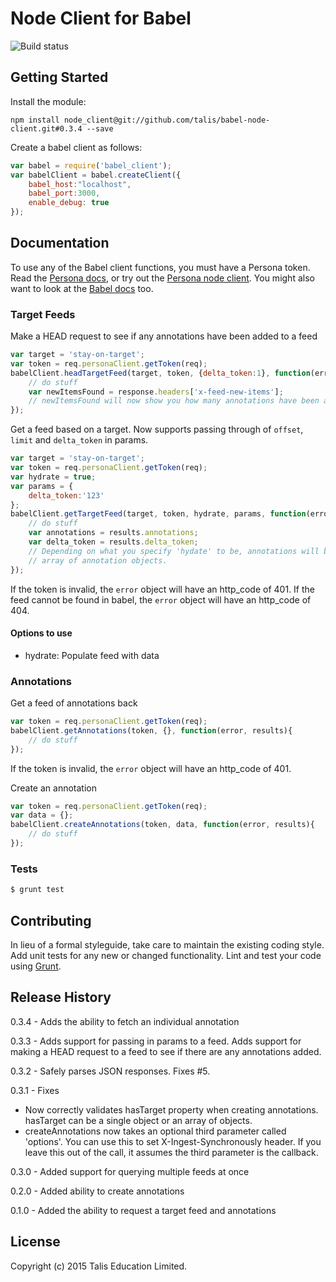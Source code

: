 Node Client for Babel
==============

![Build status](https://travis-ci.org/talis/babel-node-client.svg?branch=master)

## Getting Started
Install the module:

```npm install node_client@git://github.com/talis/babel-node-client.git#0.3.4 --save```

Create a babel client as follows:

```javascript
var babel = require('babel_client');
var babelClient = babel.createClient({
    babel_host:"localhost",
    babel_port:3000,
    enable_debug: true
});
```

## Documentation

To use any of the Babel client functions, you must have a Persona token. Read the [Persona docs](http://docs.talispersona.apiary.io/), or try
out the [Persona node client](https://github.com/talis/persona-node-client). You might also want to look at the [Babel docs](http://docs.talisbabel.apiary.io/) too.

### Target Feeds
Make a HEAD request to see if any annotations have been added to a feed
```javascript
var target = 'stay-on-target';
var token = req.personaClient.getToken(req);
babelClient.headTargetFeed(target, token, {delta_token:1}, function(error, response){
    // do stuff
    var newItemsFound = response.headers['x-feed-new-items'];
    // newItemsFound will now show you how many annotations have been added since the annotation with a delta_token equal to 1.
});
```

Get a feed based on a target. Now supports passing through of `offset`, `limit` and `delta_token` in params.
```javascript
var target = 'stay-on-target';
var token = req.personaClient.getToken(req);
var hydrate = true;
var params = {
    delta_token:'123'
};
babelClient.getTargetFeed(target, token, hydrate, params, function(error, results){
    // do stuff
    var annotations = results.annotations;
    var delta_token = results.delta_token;
    // Depending on what you specify 'hydate' to be, annotations will be either an array of annotation IDs, or an
    // array of annotation objects.
});
```

If the token is invalid, the ```error``` object will have an http_code of 401.
If the feed cannot be found in babel, the ```error``` object will have an http_code of 404.

#### Options to use
* hydrate: Populate feed with data


### Annotations
Get a feed of annotations back
```javascript
var token = req.personaClient.getToken(req);
babelClient.getAnnotations(token, {}, function(error, results){
    // do stuff
});
```

If the token is invalid, the ```error``` object will have an http_code of 401.

Create an annotation
```javascript
var token = req.personaClient.getToken(req);
var data = {};
babelClient.createAnnotations(token, data, function(error, results){
    // do stuff
});
```

### Tests
```bash
$ grunt test
```

## Contributing
In lieu of a formal styleguide, take care to maintain the existing coding style. Add unit tests for any new or changed functionality. Lint and test your code using [Grunt](http://gruntjs.com/).

## Release History

0.3.4 - Adds the ability to fetch an individual annotation

0.3.3 - Adds support for passing in params to a feed. Adds support for making a HEAD request to a feed to see if there are any annotations added.

0.3.2 - Safely parses JSON responses. Fixes #5.

0.3.1 - Fixes
  * Now correctly validates hasTarget property when creating annotations. hasTarget can be a single object or an array of objects.
  * createAnnotations now takes an optional third parameter called 'options'. You can use this to set X-Ingest-Synchronously header. If you leave this out of the call, it assumes the third parameter is the callback.

0.3.0 - Added support for querying multiple feeds at once

0.2.0 - Added ability to create annotations

0.1.0 - Added the ability to request a target feed and annotations

## License
Copyright (c) 2015 Talis Education Limited.

